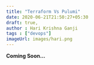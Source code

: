 ```yaml
---
title: "Terraform Vs Pulumi"
date: 2020-06-21T21:50:27+05:30
draft: true,
author : Hari Krishna Ganji
tags : ["devops"]
imageUrl: images/hari.png
---
```

**Coming Soon...**
&emsp;


&emsp;




&emsp;

&emsp;